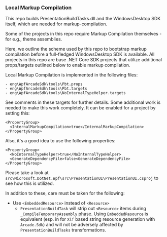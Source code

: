 ### Local Markup Compilation 

This repo builds PresentationBuildTasks.dll and the WindowsDesktop SDK itself, which are needed for markup-compilation. 

Some of the projects in this repo require Markup Compilation themselves - for e.g., theme assemblies. 

Here, we outline the scheme used by this repo to bootstrap markup compilation before a full-fledged WindowsDesktop SDK is available. All projects in this repo are base .NET Core SDK projects that utilize additional props/targets outlined below to enable markup compilation. 

Local Markup Compilation is implemented in the following files: 

	- eng\WpfArcadeSdk\tools\Pbt.props
	- eng\WpfArcadeSdk\tools\Pbt.targets
	- eng\WpfArcadeSdk\tools\NoInternalTypeHelper.targets
	
	
See comments in these targets for further details. Some additional work is needed to make this work completely. 
It can be enabled for a project by setting this:
	
  ```
  <PropertyGroup>
    <InternalMarkupCompilation>true</InternalMarkupCompilation>
  </PropertyGroup>
  ```
  
  Also, it's a good idea to use the following properties: 
  
  ```
  <PropertyGroup>
    <NoInternalTypeHelper>true</NoInternalTypeHelper>
    <GenerateDependencyFile>false<GenerateDependencyFile>
  </PropertyGroup>
  ```
  
  Please take a look at `src\Microsoft.DotNet.Wpf\src\PresentationUI\PresentationUI.csproj` to see how this is utilized.
  

In addition to these, care must be taken for the following: 

- Use `<EmbeddedResource>` instead of `<Resource>`
  - `PresentationBuildTask` will strip out `<Resource>` items during `_CompileTemporaryAssembly` phase. Using `EmbeddedResource` is equivalent (esp. in for `Xlf` based string resource generation with `Arcade.Sdk`) and will not be adversely affected by `PresentationBuildTasks` transformations.
